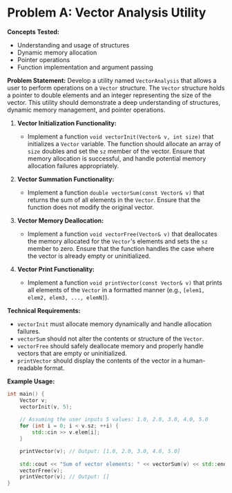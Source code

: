 # Problem A: Vector Analysis Utility

**Concepts Tested:**
- Understanding and usage of structures
- Dynamic memory allocation
- Pointer operations
- Function implementation and argument passing

**Problem Statement:**
Develop a utility named `VectorAnalysis` that allows a user to perform operations on a `Vector` structure. The `Vector` structure holds a pointer to double elements and an integer representing the size of the vector. This utility should demonstrate a deep understanding of structures, dynamic memory management, and pointer operations.

1. **Vector Initialization Functionality:**
   - Implement a function `void vectorInit(Vector& v, int size)` that initializes a `Vector` variable. The function should allocate an array of `size` doubles and set the `sz` member of the vector. Ensure that memory allocation is successful, and handle potential memory allocation failures appropriately.

2. **Vector Summation Functionality:**
   - Implement a function `double vectorSum(const Vector& v)` that returns the sum of all elements in the `Vector`. Ensure that the function does not modify the original vector.

3. **Vector Memory Deallocation:**
   - Implement a function `void vectorFree(Vector& v)` that deallocates the memory allocated for the `Vector`'s elements and sets the `sz` member to zero. Ensure that the function handles the case where the vector is already empty or uninitialized.

4. **Vector Print Functionality:**
   - Implement a function `void printVector(const Vector& v)` that prints all elements of the `Vector` in a formatted manner (e.g., `[elem1, elem2, elem3, ..., elemN]`).

**Technical Requirements:**
- `vectorInit` must allocate memory dynamically and handle allocation failures.
- `vectorSum` should not alter the contents or structure of the `Vector`.
- `vectorFree` should safely deallocate memory and properly handle vectors that are empty or uninitialized.
- `printVector` should display the contents of the vector in a human-readable format.

**Example Usage:**
```cpp
int main() {
    Vector v;
    vectorInit(v, 5);
    
    // Assuming the user inputs 5 values: 1.0, 2.0, 3.0, 4.0, 5.0
    for (int i = 0; i < v.sz; ++i) {
        std::cin >> v.elem[i];
    }

    printVector(v); // Output: [1.0, 2.0, 3.0, 4.0, 5.0]
    
    std::cout << "Sum of vector elements: " << vectorSum(v) << std::endl; // Output: 15.0
    vectorFree(v);
    printVector(v); // Output: []
}
``` 
